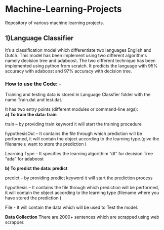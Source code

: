 # Machine-Learning-Projects
 Repository of various machine learning projects.
 
 ## 1)Language Classifier<br/>
It’s a classification model which differentiate two languages English and Dutch. This model has been implement using two different algorithms namely decision tree and adaboost. The two different technique has been implemented using python from scratch. It predicts the language with 95% accuracy with adaboost and 97% accuracy with decision tree.

### How to use the Code: -
Training and testing data is stored in Language Classfier folder with the name Train.dat and test.dat.

It has two entry points (different modules or command-line args):  
**a) To train the data: train <examples> <hypothesisOut> <learning-type>**

train – by providing train keyword it will start the training procedure

hypothesisOut – It contains the file through which prediction will be performed, it will contain the object
according to the learning type.(give the filename u want to store the prediction )

Learning Type – It specifies the learning algorithim “dt” for decision Tree “ada” for adaboost
 
**b) To predict the data: predict <hypothesis> <file>**

predict – by providing predict keyword it will start the prediction process
 
hypothesis – It contains the file through which prediction will be performed, it will contain the object
according to the learning type (filename where you have stored the prediction )

File - It will contain the data which will be used to Test the model.

**Data Collection**
There are 2000+ sentences which are scrapped using web scrapper.

